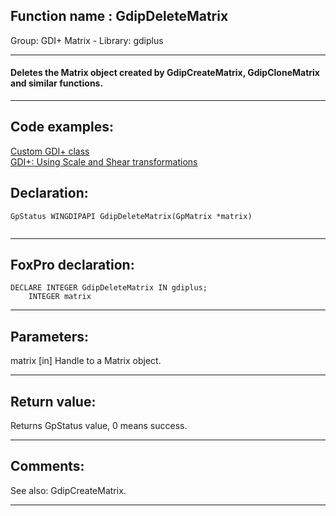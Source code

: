 
## Function name : GdipDeleteMatrix
Group: GDI+ Matrix - Library: gdiplus    
***  


#### Deletes the Matrix object created by GdipCreateMatrix, GdipCloneMatrix and similar functions.
***  


## Code examples:
[Custom GDI+ class](../../samples/sample_450.md)  
[GDI+: Using Scale and Shear transformations](../../samples/sample_479.md)  

## Declaration:
```foxpro  
GpStatus WINGDIPAPI GdipDeleteMatrix(GpMatrix *matrix)
  
```  
***  


## FoxPro declaration:
```foxpro  
DECLARE INTEGER GdipDeleteMatrix IN gdiplus;
	INTEGER matrix  
```  
***  


## Parameters:
matrix
[in] Handle to a Matrix object.  
***  


## Return value:
Returns GpStatus value, 0 means success.  
  
***  


## Comments:
See also: GdipCreateMatrix.  
  
***  


